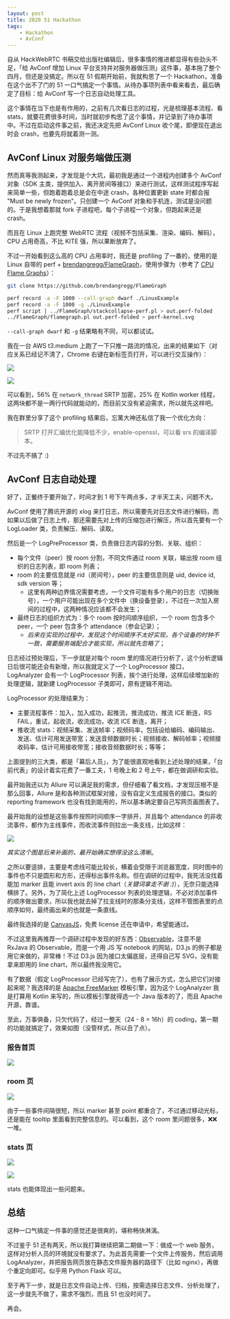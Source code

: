 ```yaml
---
layout: post
title: 2020 51 Hackathon
tags:
    - Hackathon
    - AvConf
---
```


自从 HackWebRTC 书稿交给出版社编辑后，很多事情的推进都显得有些劲头不足，「给 AvConf 增加 Linux 平台支持并对服务器做压测」这件事，基本拖了整个四月，但还是没搞定。所以在 51 假期开始前，我就构思了一个 Hackathon，准备在这个出不了门的 51 一口气搞定一个事情。从待办事项列表中看来看去，最后确定了目标：给 AvConf 写一个日志自动处理工具。

这个事情在当下也是有作用的，之前有几次看日志的过程，光是梳理基本流程、看 stats，就要花费很多时间，当时就初步构思了这个事情，并记录到了待办事项中。不过在启动这件事之前，我还决定先把 AvConf Linux 收个尾，即便现在退出时会 crash，也要先将就着测一测。

## AvConf Linux 对服务端做压测

然而真等我测起来，才发现是个大坑，最初我是通过一个进程内创建多个 AvConf 对象（SDK 主类，提供加入、离开房间等接口）来进行测试，这样测试程序写起来简单一些，但跑着跑着总是会在中途 crash，各种位置更新 state 时都会报 "Must be newly frozen"。只创建一个 AvConf 对象和手机连，测试是没问题的。于是我想着那就 fork 子进程吧，每个子进程一个对象，但跑起来还是 crash。

而且在 Linux 上跑完整 WebRTC 流程（视频不包括采集、渲染、编码、解码），CPU 占用奇高，不比 KITE 强，所以果断放弃了。

不过一开始看到这么高的 CPU 占用率时，我还是 profiling 了一番的，使用的是 Linux 自带的 perf + [brendangregg/FlameGraph](https://github.com/brendangregg/FlameGraph)，使用步骤为（参考了 [CPU Flame Graphs](http://www.brendangregg.com/FlameGraphs/cpuflamegraphs.html)）：

```bash
git clone https://github.com/brendangregg/FlameGraph

perf record -a -F 1000 --call-graph dwarf ./LinuxExample
perf record -a -F 1000 -g ./LinuxExample
perf script | ../FlameGraph/stackcollapse-perf.pl > out.perf-folded
../FlameGraph/flamegraph.pl out.perf-folded > perf-kernel.svg
```

`--call-graph dwarf` 和 `-g` 结果略有不同，可以都试试。

我在一台 AWS t3.medium 上跑了一下只推一路流的情况，出来的结果如下（对应关系已经记不清了，Chrome 右键在新标签页打开，可以进行交互操作）：

![](https://imgs.piasy.com/2020-05-03-perf-kernel.svg)

![](https://imgs.piasy.com/2020-05-03-perf-kernel2.svg)

可以看到，56% 在 `network_thread` SRTP 加密，25% 在 Kotlin worker 线程，这两块都不是一两行代码就能动的，而目前又没有紧迫需求，所以就先这样吧。

我在群里分享了这个 profiling 结果后，忘篱大神还私信了我一个优化方向：

> SRTP 打开汇编优化能降低不少，enable-openssl，可以看 srs 的编译脚本。

不过先不搞了 :)

## AvConf 日志自动处理

好了，正餐终于要开始了，时间才到 1 号下午两点多，才半天工夫，问题不大。

AvConf 使用了腾讯开源的 xlog 来打日志，所以需要先对日志文件进行解码，而如果以后做了日志上传，那还需要先对上传的压缩包进行解压，所以首先要有一个 LogLoader 类，负责解压、解码、读取。

然后是一个 LogPreProcessor 类，负责做日志内容的分割、关联、组织：

+ 每个文件（peer）按 room 分割，不同文件通过 room 关联，输出按 room 组织的日志列表，即 room 列表；
+ room 的主要信息就是 rid（房间号），peer 的主要信息则是 uid, device id, sdk version 等；
  + 这里有两种边界情况需要考虑，一个文件可能有多个用户的日志（切换账号），一个用户可能出现在多个文件中（换设备登录），不过在一次加入房间的过程中，这两种情况应该都不会发生；
+ 最终日志的组织方式为：多个 room 按时间顺序组织，一个 room 包含多个 peer，一个 peer 包含多个 attendance（参会记录）；
  + _后来在实现的过程中，发现这个时间顺序不太好实现，各个设备的时钟不一致，需要服务端配合才能实现，所以就先忽略了_；

日志经过预处理后，下一步就是对每个 room 里的情况进行分析了，这个分析逻辑日后很可能还会有新增，所以我就定义了一个 LogProcessor 接口，LogAnalyzer 会有一个 LogProcessor 列表，挨个进行处理，这样后续增加新的处理逻辑，就新建 LogProcessor 子类即可，原有逻辑不用动。

LogProcessor 的处理结果为：

+ 主要流程事件：加入，加入成功，起推流，推流成功，推流 ICE 断连，RS FAIL，重试，起收流，收流成功，收流 ICE 断连，离开；
+ 推收流 stats：视频采集、发送帧率；视频码率，包括设给编码、编码输出、发送、估计可用发送带宽；发送音频数据时长；视频接收、解码帧率；视频接收码率，估计可用接收带宽；接收音频数据时长；等等；

上面提到的三大类，都是「幕后人员」，为了能很直观地看到上述处理的结果，「台前代表」的设计着实花费了一番工夫，1 号晚上和 2 号上午，都在做调研和实验。

最开始我还以为 Allure 可以满足我的需求，但仔细看了看文档，才发现压根不是那么回事，Allure 是和各种测试框架对接，没有自定义生成报告的接口。类似的 reporting framework 也没有找到能用的，所以基本确定要自己写网页画图表了。

最开始我的设想是这些事件按照时间顺序一字排开，并且每个 attendance 的非收流事件，都作为主线事件，而收流事件则拉出一条支线，比如这样：

![](https://imgs.piasy.com/2020-05-03-avconf-log-analyzer-events.jpeg)

_其实这个图是后来补画的，最开始确实想得没这么清晰_。

之所以要竖排，主要是考虑线可能比较长，横着会受限于浏览器宽度，同时图中的事件也不只是圆形和方形，还得标出事件名称。但在调研的过程中，我死活没找着能加 marker 且能 invert axis 的 line chart（_关键词拿走不谢 :)_），无奈只能选择横排了。另外，为了简化上述 LogProcessor 列表的处理逻辑，不必对添加事件的顺序做出要求，所以我也就去掉了拉支线时的那条分支线，这样不管图表里的点顺序如何，最终画出来的也就是一条直线。

最终我选择的是 [CanvasJS](https://canvasjs.com/)，免费 license 还在申请中，希望能通过。

不过这里我再推荐一个调研过程中发现的好东西：[Observable](https://observablehq.com/)，注意不是 RxJava 的 Observable，而是一个用 JS 写 notebook 的网站，D3.js 的例子都是用它来做的，非常棒！不过 D3.js 因为接口太偏底层，还得自己写 SVG，没有能拿来即用的 line chart，所以最终我没用它。

有了数据（假定 LogProcessor 已经写完了），也有了展示方式，怎么把它们对接起来呢？我选择的是 [Apache FreeMarker](https://freemarker.apache.org/) 模板引擎，因为这个 LogAnalyzer 我是打算用 Kotlin 来写的，所以模板引擎就得选一个 Java 版本的了，而且 Apache 开源，靠谱。

至此，万事俱备，只欠代码了，经过一整天（24 - 8 = 16h）的 coding，第一期的功能就搞定了，效果如图（没管样式，所以丑了点）。

### 报告首页

![](https://imgs.piasy.com/2020-05-03-log-analyzer-report-index.png)

### room 页

![](https://imgs.piasy.com/2020-05-03-log-analyzer-report-room.png)

由于一些事件间隔很短，所以 marker 甚至 point 都重合了，不过通过移动光标，还是能在 tooltip 里面看到完整信息的。可以看到，这个 room 里问题很多，❌❌一堆。

### stats 页

![](https://imgs.piasy.com/2020-05-03-log-analyzer-report-pub-stats.png)

![](https://imgs.piasy.com/2020-05-03-log-analyzer-report-sub-stats.png)

stats 也能体现出一些问题来。

## 总结

这种一口气搞定一件事的感觉还是很爽的，堪称畅快淋漓。

不过鉴于 51 还有两天，所以我打算继续把第二期做一下：做成一个 web 服务，这样对分析人员的环境就没有要求了。为此首先需要一个文件上传服务，然后调用 LogAnalyzer，并把报告网页放在静态文件服务器的路径下（比如 nginx），再做个重定向即可。似乎用 Python Flask 可以。

至于再下一步，就是日志文件自动上传、归档，按需选择日志文件、分析处理了，这一步就先不做了，需求不强烈，而且 51 也没时间了。

再会。
